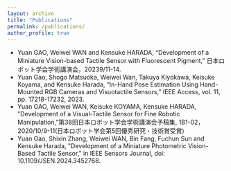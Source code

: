 ```yaml
---
layout: archive
title: "Publications"
permalink: /publications/
author_profile: true
---
```


* Yuan GAO, Weiwei WAN and Kensuke HARADA, “Development of a Miniature Vision-based Tactile Sensor with Fluorescent Pigment,” 日本ロボット学会学術講演会，20239/11-14.
* Yuan Gao, Shogo Matsuoka, Weiwei Wan, Takuya Kiyokawa, Keisuke Koyama, and Kensuke Harada, “In-Hand Pose Estimation Using Hand-Mounted RGB Cameras and Visuotactile Sensors,” IEEE Access, vol. 11, pp. 17218-17232, 2023.
* Yuan GAO, Weiwei WAN, Keisuke KOYAMA, Kensuke HARADA, ”Development of a Visual-Tactile Sensor for Fine Robotic Manipulation,”第38回日本ロボット学会学術講演会予稿集, 1B1-02，2020/10/9-11(日本ロボット学会第5回優秀研究・技術賞受賞)
* Yuan Gao, Shixin Zhang, Weiwei WAN, Bin Fang, Fuchun Sun and Kensuke Harada, "Development of a Miniature Photometric Vision-Based Tactile Sensor," in IEEE Sensors Journal, doi: 10.1109/JSEN.2024.3452768.